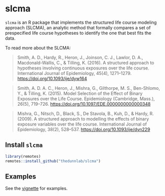 # slcma

`slcma` is an R package that implements the structured life course modeling approach (SLCMA), 
an analytic method that formally compares a set of prespecified life course hypotheses to identify the one that best fits the data. 

To read more about the SLCMA: 

> Smith, A. D., Hardy, R., Heron, J., Joinson, C. J., Lawlor, D. A., Macdonald-Wallis, C., & Tilling, K. (2016).
> A structured approach to hypotheses involving continuous exposures over the life course.
> International Journal of Epidemiology, 45(4), 1271–1279.
> https://doi.org/10.1093/ije/dyw164

> Smith, A. D. A. C., Heron, J., Mishra, G., Gilthorpe, M. S., Ben-Shlomo, Y., & Tilling, K. (2015).
> Model Selection of the Effect of Binary Exposures over the Life Course.
> Epidemiology (Cambridge, Mass.), 26(5), 719–726.
> https://doi.org/10.1097/EDE.0000000000000348

> Mishra, G., Nitsch, D., Black, S., De Stavola, B., Kuh, D., & Hardy, R. (2009).
> A structured approach to modelling the effects of binary exposure variables over the life course.
> International Journal of Epidemiology, 38(2), 528–537.
> https://doi.org/10.1093/ije/dyn229

## Install `slcma`

```r
library(remotes)
remotes::install_github("thedunnlab/slcma")
```

## Examples 

See the [vignette](doc/slcma.md) for examples.
